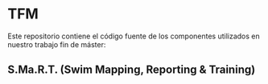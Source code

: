 # TFM

Este repositorio contiene el código fuente de los componentes utilizados en nuestro trabajo fin de máster:

## S.Ma.R.T. (Swim Mapping, Reporting & Training)
